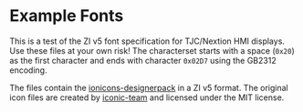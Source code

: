 # Example Fonts

This is a test of the ZI v5 font specification for TJC/Nextion HMI displays. Use these files at your own risk!
The characterset starts with a space (`0x20`) as the first character and ends with character `0x02D7` using the GB2312 encoding.

The files contain the [ionicons-designerpack](https://github.com/ionic-team/ionicons) in a ZI v5 format.
The original icon files are created by [iconic-team](https://github.com/ionic-team) and licensed under the MIT license.
